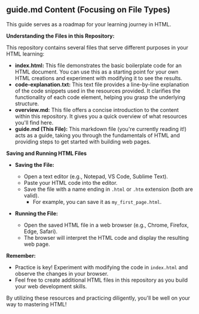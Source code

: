 ## guide.md Content (Focusing on File Types)

This guide serves as a roadmap for your learning journey in HTML. 

**Understanding the Files in this Repository:**

This repository contains several files that serve different purposes in your HTML learning:

* **index.html:** This file demonstrates the basic boilerplate code for an HTML document. You can use this as a starting point for your own HTML creations and experiment with modifying it to see the results.
* **code-explanation.txt:** This text file provides a line-by-line explanation of the code snippets used in the resources provided. It clarifies the functionality of each code element, helping you grasp the underlying structure.
* **overview.md:** This file offers a concise introduction to the content within this repository. It gives you a quick overview of what resources you'll find here.
* **guide.md (This File):** This markdown file (you're currently reading it!) acts as a guide, taking you through the fundamentals of HTML and providing steps to get started with building web pages.

**Saving and Running HTML Files**

* **Saving the File:**
    * Open a text editor (e.g., Notepad, VS Code, Sublime Text).
    * Paste your HTML code into the editor.
    * Save the file with a name ending in `.html` or `.htm` extension (both are valid). 
        * For example, you can save it as `my_first_page.html`.

* **Running the File:**
    * Open the saved HTML file in a web browser (e.g., Chrome, Firefox, Edge, Safari). 
    * The browser will interpret the HTML code and display the resulting web page.

**Remember:**

* Practice is key! Experiment with modifying the code in `index.html` and observe the changes in your browser.
* Feel free to create additional HTML files in this repository as you build your web development skills.

By utilizing these resources and practicing diligently, you'll be well on your way to mastering HTML!